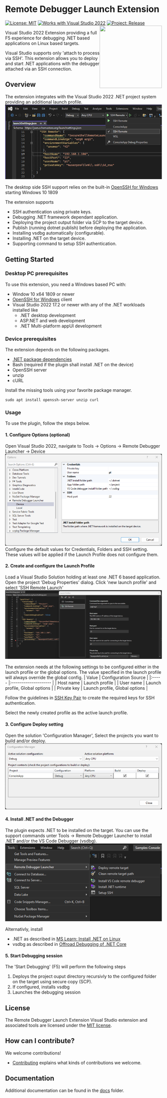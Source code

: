 # Remote Debugger Launch Extension
[![License: MIT](https://img.shields.io/badge/License-MIT-green.svg)](LICENSE)
[![Works with Visual Studio 2022](https://img.shields.io/static/v1.svg?label=VS&message=2022&color=A853C7)](README.md)
[![Project: Release](https://github.com/MichaelKoster70/RemoteDebuggerLaunchExtension/actions/workflows/project-release.yml/badge.svg?branch=main)](https://github.com/MichaelKoster70/RemoteDebuggerLaunchExtension/actions/workflows/project-release.yml)
<image align="right" width="200" height="200" src="./docs/Logo.png" />

Visual Studio 2022 Extension providing a full F5 experience for debugging .NET based applications on Linux based targets.

Visual Studio supports only 'attach to process via SSH'. This extension allows you to deploy and start .NET applications with the debugger attached via an SSH connection.

## Overview

The extension integrates with the Visual Studio 2022 .NET project system providing an additional launch profile.
![Launch Profile](docs/ScreenShort-LaunchProfile.png)

The desktop side SSH support relies on the built-in [OpenSSH for Windows](https://learn.microsoft.com/en-us/windows-server/administration/openssh/openssh_overview) starting Windows 10 1809

The extension supports
- SSH authentication using private keys.
- Debugging .NET framework dependant application.
- Deploying the project output folder via SCP to the target device.
- Publish (running dotnet publish) before deploying the application.
- Installing vsdbg automatically (configurable).
- Installing .NET on the target device.
- Supporting command to setup SSH authentication.

## Getting Started

### Desktop PC prerequisites
To use this extension, you need a Windows based PC with:
- Window 10 x64 1809 or newer
- [OpenSSH for Windows](https://learn.microsoft.com/en-us/windows-server/administration/openssh/openssh_overview) client
- Visual Studio 2022 17.2 or newer with any of the .NET workloads installed like
  - .NET desktop development
  - ASP.NET and web development
  - .NET Multi-platform appUI development


### Device prerequisites
The extension depends on the following packages.
- [.NET package dependencies](https://github.com/dotnet/core/blob/main/release-notes/7.0/linux-packages.md)
- Bash (required if the plugin shall install .NET on the device)
- OpenSSH server
- unzip
- cURL

Install the missing tools using your favorite package manager.
```
sudo apt install openssh-server unzip curl
```

### Usage
To use the plugin, follow the steps below.

#### 1. Configure Options (optional)
Open Visual Studio 2022, navigate to Tools -> Options -> Remote Debugger Launcher -> Device
![VS Options](docs/ScreenShort-Options.png)
Configure the default values for Credentials, Folders and SSH setting. These values will be applied if the Launch Profile does not configure them.

#### 2. Create and configure the Launch Profile
Load a Visual Studio Solution holding at least one .NET 6 based application.
Open the project 'Debug Properties' dialog. Click 'new launch profile' and select 'SSH Remote Launch'
![LaunchProfileDialog](docs/ScreenShort-LaunchProfileDialog.png)

The extension needs at the following settings to be configured either in the launch profile or the global options. The value specified in the launch profile will always override the global config.
| Value | Configuration Source |
|:----- |:-------------------- |
| Host name | Launch profile |
| User name | Launch profile, Global options |
| Private key | Launch profile, Global options |

Follow the guidelines in [SSH Key Pair](docs/SshKeyPair.md) to create the required keys for SSH authentication.

Select the newly created profile as the active launch profile.

#### 3. Configure Deploy setting
Open the solution 'Configuration Manager', Select the projects you want to build and/or deploy.
![VS ConfigurationManager](docs/ScreenShort-ConfigurationManager.png)

#### 4. Install .NET and the Debugger
The plugin expects .NET to be installed on the target. You can use the support commands unter Tools -> Remote Debugger Launcher to install .NET and/or the VS Code Debugger (vsdbg).
![Commands](docs/ScreenShort-Commands.png)

Alternativly, install
- .NET as described in [MS Learn: Install .NET on Linux](https://learn.microsoft.com/en-us/dotnet/core/install/linux)
- vsdbg as described in [Offroad Debugging of .NET Core](https://github.com/Microsoft/MIEngine/wiki/Offroad-Debugging-of-.NET-Core-on-Linux---OSX-from-Visual-Studio)

#### 5. Start Debugging session
The 'Start Debugging' (F5) will perform the following steps
1. Deploys the project ouput directory recursivly to the configured folder on the target using secure copy (SCP).
2. If configured, installs vsdbg
3. Launches the debugging session

## License
The Remote Debugger Launch Extension Visual Studio extension and associated tools are licensed under the [MIT license](LICENSE).

## How can I contribute?
We welcome contributions! 
- [Contributing](CONTRIBUTING.md) explains what kinds of contributions we welcome.

## Documentation
Additional documentation can be found in the [docs](docs/readme.md) folder.

